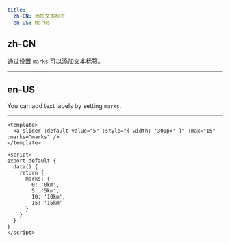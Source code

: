 ```yaml
title:
  zh-CN: 添加文本标签
  en-US: Marks
```

## zh-CN

通过设置 `marks` 可以添加文本标签。

---

## en-US

You can add text labels by setting `marks`.

---

```vue
<template>
  <a-slider :default-value="5" :style="{ width: '300px' }" :max="15" :marks="marks" />
</template>

<script>
export default {
  data() {
    return {
      marks: {
        0: '0km',
        5: '5km',
        10: '10km',
        15: '15km'
      }
    }
  }
}
</script>
```
